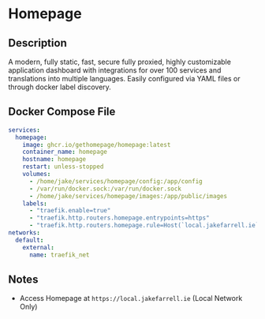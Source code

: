 # Homepage

## Description

A modern, fully static, fast, secure fully proxied, highly customizable application dashboard with integrations for over 100 services and translations into multiple languages. Easily configured via YAML files or through docker label discovery. 

## Docker Compose File

```yaml
services:
  homepage:
    image: ghcr.io/gethomepage/homepage:latest
    container_name: homepage
    hostname: homepage
    restart: unless-stopped
    volumes:
      - /home/jake/services/homepage/config:/app/config
      - /var/run/docker.sock:/var/run/docker.sock
      - /home/jake/services/homepage/images:/app/public/images
    labels:
      - "traefik.enable=true"
      - "traefik.http.routers.homepage.entrypoints=https"
      - "traefik.http.routers.homepage.rule=Host(`local.jakefarrell.ie`)"
networks:
  default:
    external:
      name: traefik_net
```

## Notes

- Access Homepage at `https://local.jakefarrell.ie` (Local Network Only)
